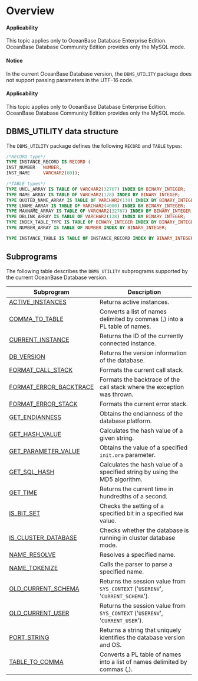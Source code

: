 Overview
====================================

<main id="notice" >
    <h4>Applicability</h4>
    <p>This topic applies only to OceanBase Database Enterprise Edition. OceanBase Database Community Edition provides only the MySQL mode. </p>
  </main>

<main id="notice" type='notice'>
    <h4>Notice</h4>
    <p>In the current OceanBase Database version, the <code>DBMS_UTILITY</code> package does not support passing parameters in the UTF-16 code.
  </main>

<main id="notice" >
  <h4>Applicability</h4>
  <p>This topic applies only to OceanBase Database Enterprise Edition. OceanBase Database Community Edition provides only the MySQL mode. </p>
</main>


DBMS_UTILITY data structure
--------------------------------------

The `DBMS_UTILITY` package defines the following `RECORD` and `TABLE` types:

```sql
/*RECORD type*/
TYPE INSTANCE_RECORD IS RECORD (
INST_NUMBER   NUMBER,
INST_NAME     VARCHAR2(60));

/*TABLE types*/
TYPE UNCL_ARRAY IS TABLE OF VARCHAR2(32767) INDEX BY BINARY_INTEGER;
TYPE NAME_ARRAY IS TABLE OF VARCHAR2(128) INDEX BY BINARY_INTEGER;
TYPE QUOTED_NAME_ARRAY IS TABLE OF VARCHAR2(130) INDEX BY BINARY_INTEGER;
TYPE LNAME_ARRAY IS TABLE OF VARCHAR2(4000) INDEX BY BINARY_INTEGER;
TYPE MAXNAME_ARRAY IS TABLE OF VARCHAR2(32767) INDEX BY BINARY_INTEGER;
TYPE DBLINK_ARRAY IS TABLE OF VARCHAR2(128) INDEX BY BINARY_INTEGER;
TYPE INDEX_TABLE_TYPE IS TABLE OF BINARY_INTEGER INDEX BY BINARY_INTEGER;
TYPE NUMBER_ARRAY IS TABLE OF NUMBER INDEX BY BINARY_INTEGER;

TYPE INSTANCE_TABLE IS TABLE OF INSTANCE_RECORD INDEX BY BINARY_INTEGER;
```



Subprograms
---------------------------------------

The following table describes the `DBMS_UTILITY` subprograms supported by the current OceanBase Database version.


| Subprogram | Description |
|---------------------------------------|----------------------------------------------------------|
| [ACTIVE_INSTANCES](../17900.dbms-utility-oracle/200.active-instances-oracle.md) | Returns active instances.  |
| [COMMA_TO_TABLE](../17900.dbms-utility-oracle/300.comma-to-table-oracle.md) | Converts a list of names delimited by commas (,) into a PL table of names.  |
| [CURRENT_INSTANCE](../17900.dbms-utility-oracle/400.current-instance-oracle.md) | Returns the ID of the currently connected instance.  |
| [DB_VERSION](../17900.dbms-utility-oracle/500.db-version-oracle.md) | Returns the version information of the database.  |
| [FORMAT_CALL_STACK](../17900.dbms-utility-oracle/600.format-call-stack-oracle.md) | Formats the current call stack.  |
| [FORMAT_ERROR_BACKTRACE](../17900.dbms-utility-oracle/700.format-error-backtrace-oracle.md) | Formats the backtrace of the call stack where the exception was thrown.  |
| [FORMAT_ERROR_STACK](../17900.dbms-utility-oracle/800.format-error-stack-oracle.md) | Formats the current error stack.  |
| [GET_ENDIANNESS](../17900.dbms-utility-oracle/900.get-endianness-oracle.md) | Obtains the endianness of the database platform.  |
| [GET_HASH_VALUE](../17900.dbms-utility-oracle/1000.get-hash-value-oracle.md) | Calculates the hash value of a given string.  |
| [GET_PARAMETER_VALUE](../17900.dbms-utility-oracle/1100.get-parameter-value-oracle.md) | Obtains the value of a specified `init.ora` parameter.  |
| [GET_SQL_HASH](../17900.dbms-utility-oracle/1200.get-sql-hash-oracle.md) | Calculates the hash value of a specified string by using the MD5 algorithm.  |
| [GET_TIME](../17900.dbms-utility-oracle/1300.get-time-oracle.md) | Returns the current time in hundredths of a second.  |
| [IS_BIT_SET](../17900.dbms-utility-oracle/1400.is-bit-set-oracle.md) | Checks the setting of a specified bit in a specified `RAW` value.  |
| [IS_CLUSTER_DATABASE](../17900.dbms-utility-oracle/1500.is-cluster-database-oracle.md) | Checks whether the database is running in cluster database mode.  |
| [NAME_RESOLVE](../17900.dbms-utility-oracle/1600.name-resolve-oracle.md) | Resolves a specified name.  |
| [NAME_TOKENIZE](../17900.dbms-utility-oracle/1700.name-tokenize-oracle.md) | Calls the parser to parse a specified name.  |
| [OLD_CURRENT_SCHEMA](../17900.dbms-utility-oracle/1800.old-current-schema-oracle.md) | Returns the session value from `SYS_CONTEXT` ('`USERENV`', '`CURRENT_SCHEMA`').  |
| [OLD_CURRENT_USER](../17900.dbms-utility-oracle/1900.old-current-user-oracle.md) | Returns the session value from `SYS_CONTEXT` ('`USERENV`', '`CURRENT_USER`').  |
| [PORT_STRING](../17900.dbms-utility-oracle/2000.port-string-oracle.md) | Returns a string that uniquely identifies the database version and OS.  |
| [TABLE_TO_COMMA](../17900.dbms-utility-oracle/2100.table-to-comma.md) | Converts a PL table of names into a list of names delimited by commas (,).  |

